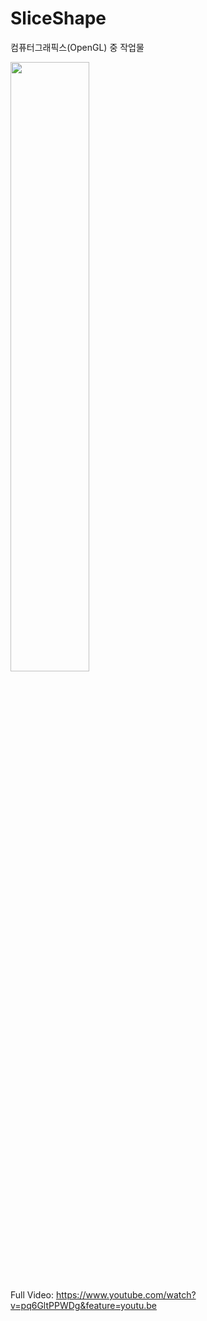 # SliceShape
컴퓨터그래픽스(OpenGL) 중 작업물

<img src="https://user-images.githubusercontent.com/32826146/93762416-7b9eb700-fc4a-11ea-909d-c23367ffb74f.gif" widht="50%" height="50%"></src>

Full Video: https://www.youtube.com/watch?v=pq6GltPPWDg&feature=youtu.be
